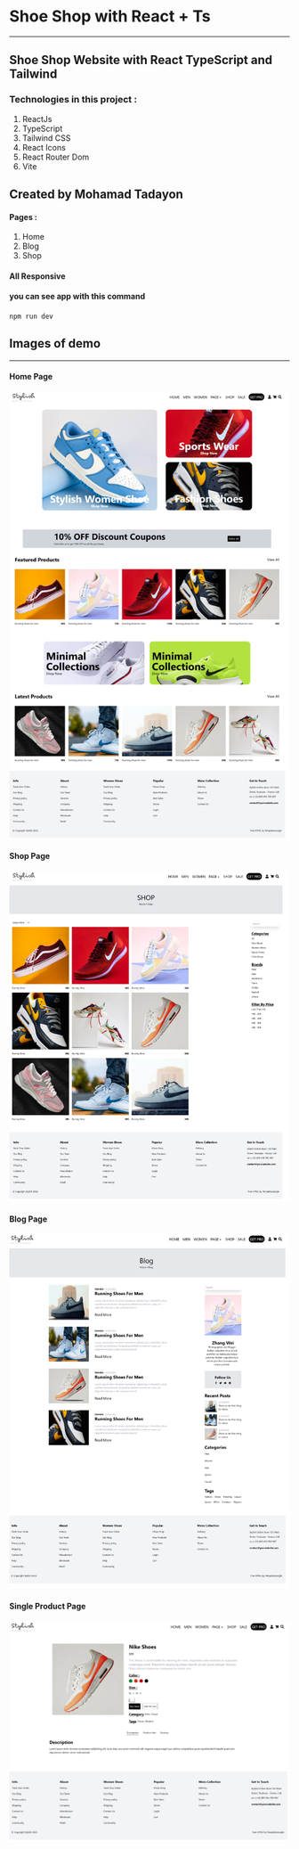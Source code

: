 # Shoe Shop with React + Ts

---

## Shoe Shop Website with React TypeScript and Tailwind

### Technologies in this project :

1. ReactJs
2. TypeScript
3. Tailwind CSS
4. React Icons
5. React Router Dom
6. Vite

## Created by Mohamad Tadayon 

#### Pages : 
1. Home
2. Blog
3. Shop

#### All Responsive

#### you can see app with this command

```
npm run dev
```

## Images of demo

---

#### Home Page

![Home Page](/public/demos/Home.png)

#### Shop Page

![Shop Page](/public/demos/Shop.png)

#### Blog Page

![Blog Page](/public/demos/Blog.png)

#### Single Product Page

![Single Product Page](/public/demos/singleproduct.png)
